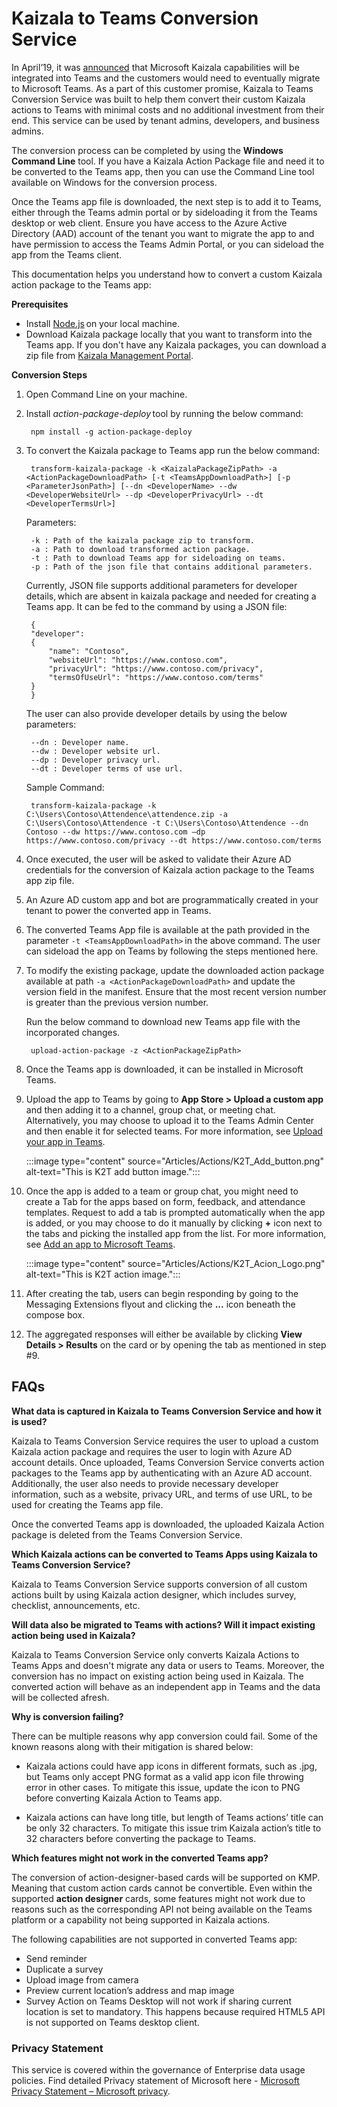 # Kaizala to Teams Conversion Service

In April’19, it was [announced](https://techcommunity.microsoft.com/t5/microsoft-kaizala-blog/microsoft-kaizala-rolls-out-to-office-365-customers-globally-and/ba-p/394298) that Microsoft Kaizala capabilities will be integrated into Teams and the customers would need to eventually migrate to Microsoft Teams. As a part of this customer promise, Kaizala to Teams Conversion Service was built to help them convert their custom Kaizala actions to Teams with minimal costs and no additional investment from their end. This service can be used by tenant admins, developers, and business admins.

The conversion process can be completed by using the **Windows Command Line** tool. If you have a Kaizala Action Package file and need it to be converted to the Teams app, then you can use the Command Line tool available on Windows for the conversion process.

Once the Teams app file is downloaded, the next step is to add it to Teams, either through the Teams admin portal or by sideloading it from the Teams desktop or web client. Ensure you have access to the Azure Active Directory (AAD) account of the tenant you want to migrate the app to and have permission to access the Teams Admin Portal, or you can sideload the app from the Teams client. 

This documentation helps you understand how to convert a custom Kaizala action package to the Teams app:


**Prerequisites**

- Install [Node.js](https://nodejs.org/en/download/) on your local machine. 
- Download Kaizala package locally that you want to transform into the Teams app. If you don't have any Kaizala packages, you can download a zip file from [Kaizala Management Portal](https://manage.kaiza.la/MiniApps/MiniApps).

**Conversion Steps**

1. Open Command Line on your machine.
2. Install *action-package-deploy* tool by running the below command: 
	
		npm install -g action-package-deploy 

3. To convert the Kaizala package to Teams app run the below command: 

		transform-kaizala-package -k <KaizalaPackageZipPath> -a <ActionPackageDownloadPath> [-t <TeamsAppDownloadPath>] [-p <ParameterJsonPath>] [--dn <DeveloperName> --dw <DeveloperWebsiteUrl> --dp <DeveloperPrivacyUrl> --dt <DeveloperTermsUrl>] 

	Parameters: 

		-k : Path of the kaizala package zip to transform. 
		-a : Path to download transformed action package. 
		-t : Path to download Teams app for sideloading on teams. 
		-p : Path of the json file that contains additional parameters. 

	Currently, JSON file supports additional parameters for developer details, which are absent in kaizala package and needed for creating a Teams app. It can be fed to the command by using a JSON file: 

		{​  ​  
		"developer":  
		{   ​  ​ 
			"name": "Contoso", 
			"websiteUrl": "https://www.contoso.com", 
			"privacyUrl": "https://www.contoso.com/privacy", 
			"termsOfUseUrl": "https://www.contoso.com/terms" 
		} 
		}​ 

	The user can also provide developer details by using the below parameters: 

		--dn : Developer name. 
		--dw : Developer website url. 
		--dp : Developer privacy url. 
		--dt : Developer terms of use url. 

	Sample Command: 

		transform-kaizala-package -k C:\Users\Contoso\Attendence\attendence.zip -a C:\Users\Contoso\Attendence -t C:\Users\Contoso\Attendence --dn Contoso --dw https://www.contoso.com –dp https://www.contoso.com/privacy --dt https://www.contoso.com/terms 

5. Once executed, the user will be asked to validate their Azure AD credentials for the conversion of Kaizala action package to the Teams app zip file.  
5. An Azure AD custom app and bot are programmatically created in your tenant to power the converted app in Teams. 
6. The converted Teams App file is available at the path provided in the parameter `-t <TeamsAppDownloadPath>` in the above command. The user can sideload the app on Teams by following the steps mentioned here. 
7. To modify the existing package, update the downloaded action package available at path `-a <ActionPackageDownloadPath>` and update the version field in the manifest. Ensure that the most recent version number is greater than the previous version number.

    Run the below command to download new Teams app file with the incorporated changes. 
	
		upload-action-package -z <ActionPackageZipPath> 

8. Once the Teams app is downloaded, it can be installed in Microsoft Teams. 

9. Upload the app to Teams by going to **App Store > Upload a custom app** and then adding it to a channel, group chat, or meeting chat. Alternatively, you may choose to upload it to the Teams Admin Center and then enable it for selected teams. For more information, see [Upload your app in Teams](/microsoftteams/platform/concepts/deploy-and-publish/apps-upload).
	
	:::image type="content" source="Articles/Actions/K2T_Add_button.png" alt-text="This is K2T add button image.":::
	
10. Once the app is added to a team or group chat, you might need to create a Tab for the apps based on form, feedback, and attendance templates. Request to add a tab is prompted automatically when the app is added, or you may choose to do it manually by clicking **+** icon next to the tabs and picking the installed app from the list. For more information, see [Add an app to Microsoft Teams](https://support.microsoft.com/office/add-an-app-to-microsoft-teams-b2217706-f7ed-4e64-8e96-c413afd02f77).

	:::image type="content" source="Articles/Actions/K2T_Acion_Logo.png" alt-text="This is K2T action image.":::

11. After creating the tab, users can begin responding by going to the Messaging Extensions flyout and clicking the **...** icon beneath the compose box.
12. The aggregated responses will either be available by clicking **View Details > Results** on the card or by opening the tab as mentioned in step #9.

## FAQs

**What data is captured in Kaizala to Teams Conversion Service and how it is used?**

Kaizala to Teams Conversion Service requires the user to upload a custom Kaizala action package and requires the user to login with Azure AD account details. Once uploaded, Teams Conversion Service converts action packages to the Teams app by authenticating with an Azure AD account. 
Additionally, the user also needs to provide necessary developer information, such as a website, privacy URL, and terms of use URL, to be used for creating the Teams app file.  

Once the converted Teams app is downloaded, the uploaded Kaizala Action package is deleted from the Teams Conversion Service.  

**Which Kaizala actions can be converted to Teams Apps using Kaizala to Teams Conversion Service?**

Kaizala to Teams Conversion Service supports conversion of all custom actions built by using Kaizala action designer, which includes survey, checklist, announcements, etc. 

**Will data also be migrated to Teams with actions?  Will it impact existing action being used in Kaizala?**

Kaizala to Teams Conversion Service only converts Kaizala Actions to Teams Apps and doesn't migrate any data or users to Teams. Moreover, the conversion has no impact on existing action being used in Kaizala. The converted action will behave as an independent app in Teams and the data will be collected afresh. 

**Why is conversion failing?**

There can be multiple reasons why app conversion could fail. Some of the known reasons along with their mitigation is shared below: 

- Kaizala actions could have app icons in different formats, such as .jpg, but Teams only accept PNG format as a valid app icon file throwing error in other cases. To mitigate this issue, update the icon to PNG before converting Kaizala Action to Teams app. 

- Kaizala actions can have long title, but length of Teams actions’ title can be only 32 characters. To mitigate this issue trim Kaizala action’s title to 32 characters before converting the package to Teams. 

**Which features might not work in the converted Teams app?** 

The conversion of action-designer-based cards will be supported on KMP. Meaning that custom action cards cannot be convertible. Even within the supported **action designer** cards, some features might not work due to reasons such as the corresponding API not being available on the Teams platform or a capability not being supported in Kaizala actions. 

The following capabilities are not supported in converted Teams app: 

- Send reminder 
- Duplicate a survey 
- Upload image from camera 
- Preview current location’s address and map image 
- Survey Action on Teams Desktop will not work if sharing current location is set to mandatory. This happens because required HTML5 API is not supported on Teams desktop client. 

### Privacy Statement  

This service is covered within the governance of Enterprise data usage policies. Find detailed Privacy statement of Microsoft here - [Microsoft Privacy Statement – Microsoft privacy](https://privacy.microsoft.com/privacystatement). 
